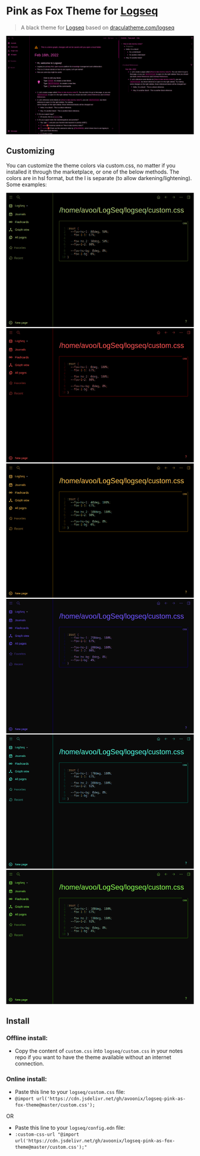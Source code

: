 # Pink as Fox Theme for [Logseq](http://logseq.com)

> A black theme for [Logseq](http://logseq.com) based on [draculatheme.com/logseq](https://draculatheme.com/logseq)

![Screenshot](./screenshot.png)

## Customizing

You can customize the theme colors via custom.css, no matter if you installed it through the marketplace, or one of the below methods. The colors are in hsl format, but the l is separate (to allow darkening/lightening). Some examples:

![Color Change 1](./color-change-1.png)
![Color Change 2](./color-change-2.png)
![Color Change 3](./color-change-3.png)
![Color Change 4](./color-change-4.png)
![Color Change 5](./color-change-5.png)
![Color Change 6](./color-change-6.png)

## Install

### Offline install:

- Copy the content of `custom.css` into `logseq/custom.css` in your notes repo if you want to have the theme available without an internet connection.

### Online install:

- Paste this line to your `logseq/custom.css` file:
- `@import url('https://cdn.jsdelivr.net/gh/avoonix/logseq-pink-as-fox-theme@master/custom.css');`

OR

- Paste this line to your `logseq/config.edn` file:
- `:custom-css-url "@import url('https://cdn.jsdelivr.net/gh/avoonix/logseq-pink-as-fox-theme@master/custom.css');"`
